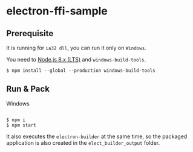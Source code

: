 # electron-ffi-sample

## Prerequisite

It is running for `ia32 dll`, you can run it only on `Windows`.

You need to [Node.js 8.x (LTS)](https://nodejs.org/en/download/) and `windows-build-tools`.

```console
$ npm install --global --production windows-build-tools
```

## Run & Pack

Windows

```console

$ npm i
$ npm start

```

It also executes the `electron-builder` at the same time, so the packaged application is also created in the `elect_builder_output` folder.
